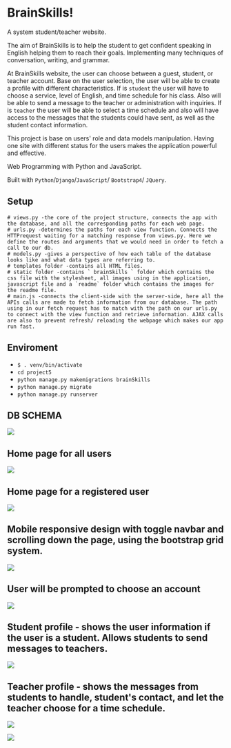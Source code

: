 # BrainSkills!

A system student/teacher website.

The aim of BrainSkills is to help the student to get confident speaking in English helping them to reach their goals. Implementing many techniques of conversation, writing, and grammar.

At BrainSkills website, the user can choose between a guest, student, or teacher account. Base on the user selection, the user will be able to create a profile with different characteristics. If is `student` the user will have to choose a service, level of English, and time schedule for his class. Also will be able to send a message to the teacher or administration with inquiries. If is `teacher` the user will be able to select a time schedule and also will have access to the messages that the students could have sent, as well as the student contact information.

This project is base on users' role and data models manipulation. Having one site with different status for the users makes the application powerful and effective.

Web Programming with Python and JavaScript.

Built with `Python`/`Django`/`JavaScript`/ `Bootstrap4`/ `JQuery`.

## Setup

```
# views.py -the core of the project structure, connects the app with the database, and all the corresponding paths for each web page.
# urls.py -determines the paths for each view function. Connects the HTTPrequest waiting for a matching response from views.py. Here we define the routes and arguments that we would need in order to fetch a call to our db.
# models.py -gives a perspective of how each table of the database looks like and what data types are referring to.
# templates folder -contains all HTML files.
# static folder -contains ` brainSkills ` folder which contains the css file with the stylesheet, all images using in the application, javascript file and a `readme` folder which contains the images for the readme file.
# main.js -connects the client-side with the server-side, here all the APIs calls are made to fetch information from our database. The path using in our fetch request has to match with the path on our urls.py to connect with the view function and retrieve information. AJAX calls are also to prevent refresh/ reloading the webpage which makes our app run fast.

```

## Enviroment

- `$ . venv/bin/activate`
- `cd project5`
- `python manage.py makemigrations brainSkills`
- `python manage.py migrate`
- `python manage.py runserver`

## DB SCHEMA

![](/project5/brainSkills/static/brainSkills/readme/db_schema_brainskills)

## Home page for all users

![](/static/brainSkills/readme/home_brainskills.png)

## Home page for a registered user

![](/static/brainSkills/readme/home3_nrainskills.png)

## Mobile responsive design with toggle navbar and scrolling down the page, using the bootstrap grid system.

![](/static/brainSkills/readme/mobile_responsive.png)

## User will be prompted to choose an account

![](/static/brainSkills/readme/user_status_brainSkills.png)

## Student profile - shows the user information if the user is a student. Allows students to send messages to teachers.

![](/static/brainSkills/readme/student_profile.png)

## Teacher profile - shows the messages from students to handle, student's contact, and let the teacher choose for a time schedule.

![](/static/brainSkills/readme/teacher_profile1.png)

![](/static/brainSkills/readme/teacher_profile2.png)
